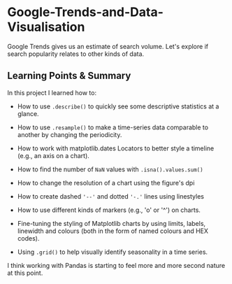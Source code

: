 # Google-Trends-and-Data-Visualisation
Google Trends gives us an estimate of search volume. Let's explore if search popularity relates to other kinds of data.

## Learning Points & Summary
In this project I learned how to:

- How to use `.describe()` to quickly see some descriptive statistics at a glance.

- How to use `.resample()` to make a time-series data comparable to another by changing the periodicity.

- How to work with matplotlib.dates Locators to better style a timeline (e.g., an axis on a chart).

- How to find the number of `NaN` values with `.isna().values.sum()`

- How to change the resolution of a chart using the figure's dpi

- How to create dashed `'--'` and dotted `'-.'` lines using linestyles

- How to use different kinds of markers (e.g., 'o' or '^') on charts.

- Fine-tuning the styling of Matplotlib charts by using limits, labels, linewidth and colours (both in the form of named colours and HEX codes).

- Using `.grid()` to help visually identify seasonality in a time series.


I think working with Pandas is starting to feel more and more second nature at this point.



 
